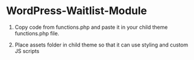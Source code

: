 # WordPress-Waitlist-Module

1) Copy code from functions.php and paste it in your child theme functions.php file.

2) Place assets folder in child theme so that it can use styling and custom JS scripts
